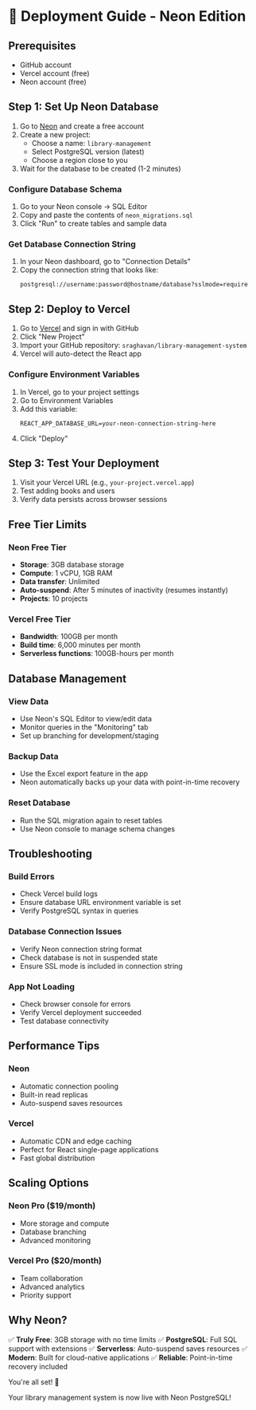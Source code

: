 # 🚀 Deployment Guide - Neon Edition

## Prerequisites
- GitHub account
- Vercel account (free)
- Neon account (free)

## Step 1: Set Up Neon Database

1. Go to [Neon](https://neon.tech) and create a free account
2. Create a new project:
   - Choose a name: `library-management`
   - Select PostgreSQL version (latest)
   - Choose a region close to you
3. Wait for the database to be created (1-2 minutes)

### Configure Database Schema

1. Go to your Neon console → SQL Editor
2. Copy and paste the contents of `neon_migrations.sql`
3. Click "Run" to create tables and sample data

### Get Database Connection String

1. In your Neon dashboard, go to "Connection Details"
2. Copy the connection string that looks like:
   ```
   postgresql://username:password@hostname/database?sslmode=require
   ```

## Step 2: Deploy to Vercel

1. Go to [Vercel](https://vercel.com) and sign in with GitHub
2. Click "New Project"
3. Import your GitHub repository: `sraghavan/library-management-system`
4. Vercel will auto-detect the React app

### Configure Environment Variables

1. In Vercel, go to your project settings
2. Go to Environment Variables
3. Add this variable:
   ```
   REACT_APP_DATABASE_URL=your-neon-connection-string-here
   ```
4. Click "Deploy"

## Step 3: Test Your Deployment

1. Visit your Vercel URL (e.g., `your-project.vercel.app`)
2. Test adding books and users
3. Verify data persists across browser sessions

## Free Tier Limits

### Neon Free Tier
- **Storage**: 3GB database storage
- **Compute**: 1 vCPU, 1GB RAM
- **Data transfer**: Unlimited
- **Auto-suspend**: After 5 minutes of inactivity (resumes instantly)
- **Projects**: 10 projects

### Vercel Free Tier
- **Bandwidth**: 100GB per month
- **Build time**: 6,000 minutes per month
- **Serverless functions**: 100GB-hours per month

## Database Management

### View Data
- Use Neon's SQL Editor to view/edit data
- Monitor queries in the "Monitoring" tab
- Set up branching for development/staging

### Backup Data
- Use the Excel export feature in the app
- Neon automatically backs up your data with point-in-time recovery

### Reset Database
- Run the SQL migration again to reset tables
- Use Neon console to manage schema changes

## Troubleshooting

### Build Errors
- Check Vercel build logs
- Ensure database URL environment variable is set
- Verify PostgreSQL syntax in queries

### Database Connection Issues
- Verify Neon connection string format
- Check database is not in suspended state
- Ensure SSL mode is included in connection string

### App Not Loading
- Check browser console for errors
- Verify Vercel deployment succeeded
- Test database connectivity

## Performance Tips

### Neon
- Automatic connection pooling
- Built-in read replicas
- Auto-suspend saves resources

### Vercel
- Automatic CDN and edge caching
- Perfect for React single-page applications
- Fast global distribution

## Scaling Options

### Neon Pro ($19/month)
- More storage and compute
- Database branching
- Advanced monitoring

### Vercel Pro ($20/month)
- Team collaboration
- Advanced analytics
- Priority support

## Why Neon?

✅ **Truly Free**: 3GB storage with no time limits
✅ **PostgreSQL**: Full SQL support with extensions
✅ **Serverless**: Auto-suspend saves resources
✅ **Modern**: Built for cloud-native applications
✅ **Reliable**: Point-in-time recovery included

You're all set! 🎉

Your library management system is now live with Neon PostgreSQL!